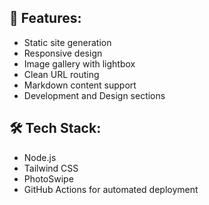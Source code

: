 ## 🚀 Features:
- Static site generation
- Responsive design
- Image gallery with lightbox
- Clean URL routing
- Markdown content support
- Development and Design sections

## 🛠️ Tech Stack:
- Node.js
- Tailwind CSS
- PhotoSwipe
- GitHub Actions for automated deployment